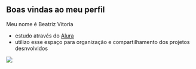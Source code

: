 ## Boas vindas ao meu perfil 

Meu nome é Beatriz Vitoria

- estudo através do [Alura](https://www.alura.com.br/)
- utilizo esse espaço para organização e compartilhamento dos projetos desnvolvidos 












 


















![](https://media1.tenor.com/m/MyepBVW2LNMAAAAd/charles-leclerc-bruh.gif)
